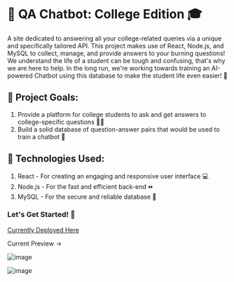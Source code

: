 # :book: QA Chatbot: College Edition :mortar_board:

A site dedicated to answering all your college-related queries via a unique and specifically tailored API. This project makes use of React, Node.js, and MySQL to collect, manage, and provide answers to your burning questions! We understand the life of a student can be tough and confusing, that's why we are here to help. 
In the long run, we're working towards training an AI-powered Chatbot using this database to make the student life even easier! :robot:

## :dart: Project Goals:

1. Provide a platform for college students to ask and get answers to college-specific questions :man_student:
2. Build a solid database of question-answer pairs that would be used to train a chatbot :robot:

## :floppy_disk: Technologies Used:

1. React - For creating an engaging and responsive user interface :computer:
2. Node.js - For the fast and efficient back-end :fast_forward:
3. MySQL - For the secure and reliable database :file_folder:

### Let's Get Started! :rocket:
[Currently Deployed Here](https://thesecurehash.vercel.app/)

Current Preview ->

![image](https://github.com/jha-adrs/chatbot_QA_frontend/assets/88365910/afb46e31-f8b6-487d-bac2-b846cd2a3a77)

![image](https://github.com/jha-adrs/chatbot_QA_frontend/assets/88365910/7d7f3591-9697-446d-b2e2-a940150d542a)
